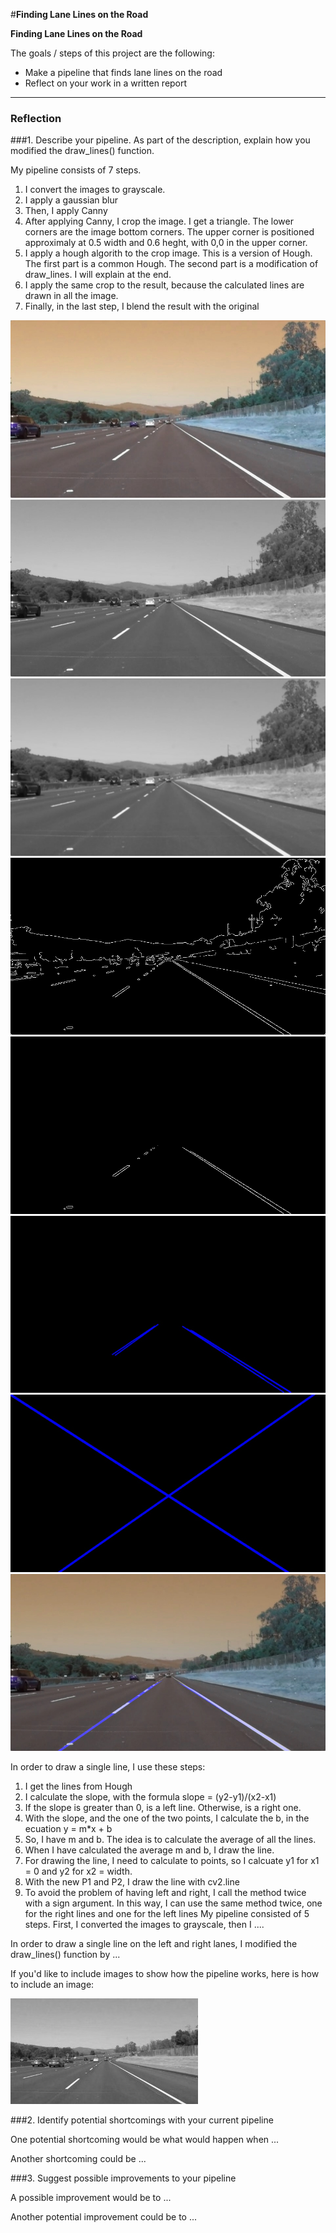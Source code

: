 #**Finding Lane Lines on the Road** 


**Finding Lane Lines on the Road**

The goals / steps of this project are the following:
* Make a pipeline that finds lane lines on the road
* Reflect on your work in a written report


[//]: # (Image References)

[image1]: ./examples/grayscale.jpg "Grayscale"
[pipeline1]: ./result_images/Original.jpg "Original"
[pipeline2]: ./result_images/Grayscale.jpg "Grayscale"
[pipeline3]: ./result_images/Gaussian_Blur.jpg "Gaussian Blur"
[pipeline4]: ./result_images/Canny.jpg "Canny"
[pipeline5]: ./result_images/Region_of_interest.jpg "Region"
[pipeline6]: ./result_images/Hough.jpg "Hough"
[pipeline7]: ./result_images/Hough_Extrapolating.jpg "Extrapolating"
[pipeline8]: ./result_images/Result.jpg "Grayscale"

---

### Reflection

###1. Describe your pipeline. As part of the description, explain how you modified the draw_lines() function.

My pipeline consists of 7 steps. 
1. I convert the images to grayscale.
2. I apply a gaussian blur
3. Then, I apply Canny
4. After applying Canny, I crop the image. I get a triangle. The lower corners are the image bottom corners. The upper corner is positioned approximaly at 0.5 width and 0.6 heght, with 0,0 in the upper corner.
5. I apply a hough algorith to the crop image. This is a version of Hough. The first part is a common Hough. The second part is a modification of draw_lines. I will explain at the end.
6. I apply the same crop to the result, because the calculated lines are drawn in all the image.
7. Finally, in the last step, I blend the result with the original

![alt text][pipeline1]
![alt text][pipeline2]
![alt text][pipeline3]
![alt text][pipeline4]
![alt text][pipeline5]
![alt text][pipeline6]
![alt text][pipeline7]
![alt text][pipeline8]



In order to draw a single line, I use these steps:
1. I get the lines from Hough
2. I calculate the slope, with the formula slope = (y2-y1)/(x2-x1)
3. If the slope is greater than 0, is a left line. Otherwise, is a right one.
4. With the slope, and the one of the two points, I calculate the b, in the ecuation y = m*x + b
5. So, I have m and b. The idea is to calculate the average of all the lines.
6. When I have calculated the average m and b, I draw the line. 
7. For drawing the line, I need to calculate to points, so I calcuate y1 for x1 = 0 and y2 for x2 = width.
8. With the new P1 and P2, I draw the line with cv2.line
9. To avoid the problem of having left and right, I call the method twice with a sign argument. In this way, I can use the same method twice, one for the right lines and one for the left lines
My pipeline consisted of 5 steps. First, I converted the images to grayscale, then I .... 

In order to draw a single line on the left and right lanes, I modified the draw_lines() function by ...

If you'd like to include images to show how the pipeline works, here is how to include an image: 

![alt text][image1]


###2. Identify potential shortcomings with your current pipeline


One potential shortcoming would be what would happen when ... 

Another shortcoming could be ...


###3. Suggest possible improvements to your pipeline

A possible improvement would be to ...

Another potential improvement could be to ...
